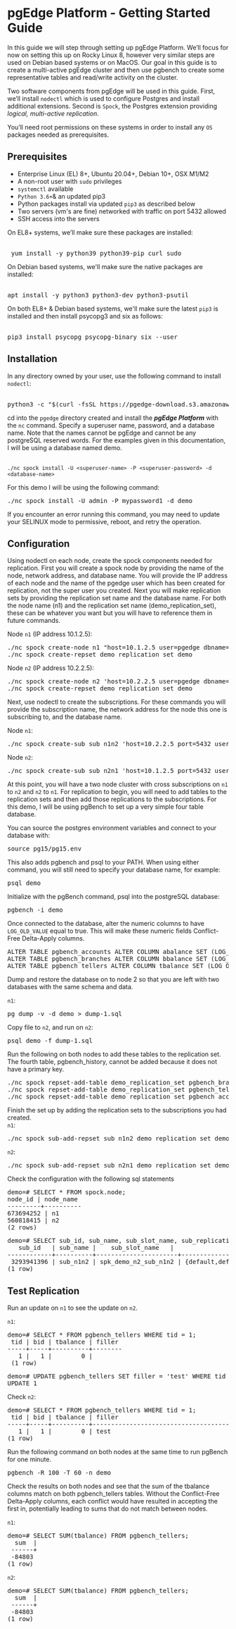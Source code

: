 # pgEdge Platform - Getting Started Guide

In this guide we will step through setting up pgEdge Platform. We’ll focus for now on setting this up on Rocky Linux 8, however very similar steps are used on Debian based systems or on MacOS. Our goal in this guide is to create a multi-active pgEdge cluster and then use pgbench to create some representative tables and read/write activity on the cluster.

Two software components from pgEdge will be used in this guide. First, we’ll install `nodectl` which is used to configure Postgres and install additional extensions. Second is `Spock`, the Postgres extension providing *logical, multi-active replication*.

You’ll need root permissions on these systems in order to install any `OS` packages needed as prerequisites.

## Prerequisites
- Enterprise Linux (EL) 8+, Ubuntu 20.04+, Debian 10+, OSX M1/M2
- A non-root user with `sudo` privileges
- `systemctl` available
- `Python 3.6+`& an updated pip3
- Python packages install via updated `pip3` as described below
- Two servers (vm's are fine) networked with traffic on port 5432 allowed
- SSH access into the servers

On EL8+ systems, we’ll make sure these packages are installed:<br><br>
<pre>
 yum install -y python39 python39-pip curl sudo
</pre>

On Debian based systems, we'll make sure the native packages are installed:<br><br>
<pre>
apt install -y python3 python3-dev python3-psutil
</pre>

On both EL8+ & Debian based systems, we'll make sure the latest `pip3` is installed and
then install psycopg3 and six as follows:<br><br>
<pre>
pip3 install psycopg psycopg-binary six --user
</pre>

## Installation
In any directory owned by your user, use the following command to install `nodectl`:<br><br>
<pre>
python3 -c "$(curl -fsSL https://pgedge-download.s3.amazonaws.com/REPO/install.py)"
</pre>

cd into the `pgedge` directory created and install the ***pgEdge Platform*** with the `nc` command. Specify a superuser name, password, and a database name. Note that the names cannot be pgEdge and cannot be any postgreSQL reserved words. For the examples given in this documentation, I will be using a database named demo.<br><br>
```
./nc spock install -U <superuser-name> -P <superuser-password> -d <database-name>
```

For this demo I will be using the following command:
<pre>
./nc spock install -U admin -P mypassword1 -d demo
</pre>


If you encounter an error running this command, you may need to update your SELINUX mode to permissive, reboot, and retry the operation.

## Configuration 
Using nodectl on each node, create the spock components needed for replication. First you will create a spock node by providing the name of the node, network address, and database name. You will provide the IP address of each node and the name of the pgedge user which has been created for replication, not the super user you created. Next you will make replication sets by providing the replication set name and the database name. For both the node name (n1) and the replication set name (demo_replication_set), these can be whatever you want but you will have to reference them in future commands.

Node `n1` (IP address 10.1.2.5):
<pre>
./nc spock create-node n1 "host=10.1.2.5 user=pgedge dbname=demo" demo
./nc spock create-repset demo_replication_set demo
</pre>

Node `n2` (IP address 10.2.2.5):
<pre>
./nc spock create-node n2 'host=10.2.2.5 user=pgedge dbname=demo' demo
./nc spock create-repset demo_replication_set demo
</pre>

Next, use nodectl to create the subscriptions. For these commands you will provide the subscription name, the network address for the node this one is subscribing to, and the database name.

Node `n1`:
<pre>
./nc spock create-sub sub_n1n2 'host=10.2.2.5 port=5432 user=pgedge dbname=demo' demo
</pre>

Node `n2`:
<pre>
./nc spock create-sub sub_n2n1 'host=10.1.2.5 port=5432 user=pgedge dbname=demo' demo
</pre>

At this point, you will have a two node cluster with cross subscriptions on `n1` to `n2` and `n2` to `n1`. For replication to begin, you will need to add tables to the replication sets and then add those replications to the subscriptions. For this demo, I will be using pgBench to set up a very simple four table database.

You can source the postgres environment variables and connect to your database with:
<pre>
source pg15/pg15.env
</pre>

This also adds pgbench and psql to your PATH. When using either command, you will still need to specify your database name, for example:
<pre>
psql demo
</pre>

Initialize with the pgBench command, psql into the postgreSQL database:
<pre>
pgbench -i demo
</pre>
 
Once connected to the database, alter the numeric columns to have `LOG_OLD_VALUE` equal to true.  This will make these numeric fields Conflict-Free Delta-Apply columns.
<pre>
ALTER TABLE pgbench_accounts ALTER COLUMN abalance SET (LOG_OLD_VALUE=true);
ALTER TABLE pgbench_branches ALTER COLUMN bbalance SET (LOG_OLD_VALUE=true);
ALTER TABLE pgbench_tellers ALTER COLUMN tbalance SET (LOG_OLD_VALUE=true);
</pre>

Dump and restore the database on to node 2 so that you are left with two databases with the same schema and data.<br> 

`n1`:
<pre>
pg_dump -v -d demo > dump-1.sql
</pre>

Copy file to `n2`, and run on `n2`:
<pre>
psql demo -f dump-1.sql
</pre>

Run the following on both nodes to add these tables to the replication set. The fourth table, pgbench_history, cannot be added because it does not have a primary key.
<pre>
./nc spock repset-add-table demo_replication_set pgbench_branches demo
./nc spock repset-add-table demo_replication_set pgbench_tellers demo
./nc spock repset-add-table demo_replication_set pgbench_accounts demo
</pre>

Finish the set up by adding the replication sets to the subscriptions you had created.<br>
`n1`:
<pre>
./nc spock sub-add-repset sub_n1n2 demo_replication_set demo
</pre>

`n2`:
<pre>
./nc spock sub-add-repset sub_n2n1 demo_replication_set demo
</pre>

Check the configuration with the following sql statements
<pre>
demo=# SELECT * FROM spock.node;
node_id | node_name
---------+----------
673694252 | n1
560818415 | n2
(2 rows)
</pre>
<pre>
demo=# SELECT sub_id, sub_name, sub_slot_name, sub_replication_sets  FROM spock.subscription;
   sub_id   | sub_name |	sub_slot_name 	|                	sub_replication_sets             
------------+----------+----------------------+--------------------------------------------------------
 3293941396 | sub_n1n2 | spk_demo_n2_sub_n1n2 | {default,default_insert_only,ddl_sql,demo_replication_set}
(1 row)
</pre>
## Test Replication
Run an update on `n1` to see the update on `n2`.

`n1`:
<pre>
demo=# SELECT * FROM pgbench_tellers WHERE tid = 1;
 tid | bid | tbalance | filler
-----+-----+----------+--------
   1 |   1 |    	0 |
 (1 row)
</pre>

<pre>
demo=# UPDATE pgbench_tellers SET filler = 'test' WHERE tid = 1;
UPDATE 1
</pre>

Check `n2`:
<pre>
demo=# SELECT * FROM pgbench_tellers WHERE tid = 1;
 tid | bid | tbalance | filler  	 
-----+-----+----------+--------------------------------------------------
   1 |   1 |    	0 | test                               
(1 row)
</pre>

Run the following command on both nodes at the same time to run pgBench for one minute. 
<pre>
pgbench -R 100 -T 60 -n demo
</pre>

Check the results on both nodes and see that the sum of the tbalance columns match on both pgbench_tellers tables. Without the Conflict-Free Delta-Apply columns, each conflict would have resulted in accepting the first in, potentially leading to sums that do not match between nodes.
 
`n1`:
<pre>
demo=# SELECT SUM(tbalance) FROM pgbench_tellers;
  sum  |
 ------+
 -84803
(1 row)
</pre>

`n2`:
<pre>
demo=# SELECT SUM(tbalance) FROM pgbench_tellers;
  sum  |
 ------+
 -84803
(1 row)
</pre>


